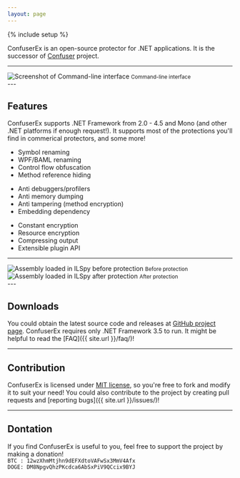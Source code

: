 ```yaml
---
layout: page
---
```

{% include setup %}

ConfuserEx is an open-source protector for .NET applications.
It is the successor of [Confuser](http://confuser.codeplex.com) project.

---
<div class="row">
  <div class="col-md-12">
    <img class="img-responsive" alt="Screenshot of Command-line interface" src="{{ site.url }}/assets/screenshot1.png">
    <small>Command-line interface</small>
  </div>
  <!--  Umm... not really. WIP.
  <div class="col-md-6">
    <img class="img-responsive" alt="Screenshot of Graphical interface" src="{{ site.url }}/assets/screenshot2.png">
    <small>Graphical interface</small>
  </div>
  -->
</div>
---

Features
--------
ConfuserEx supports .NET Framework from 2.0 - 4.5 and Mono (and other .NET platforms if enough request!).
It supports most of the protections you'll find in commerical protectors, and some more!

<div class="container-fluid">
  <p class="row">
    <ul class="col-md-4">
      <li>Symbol renaming</li>
      <li>WPF/BAML renaming</li>
      <li>Control flow obfuscation</li>
      <li>Method reference hiding</li>
    </ul>
    <ul class="col-md-4">
      <li>Anti debuggers/profilers</li>
      <li>Anti memory dumping</li>
      <li>Anti tampering (method encryption)</li>
      <li>Embedding dependency</li>
    </ul>
    <ul class="col-md-4">
      <li>Constant encryption</li>
      <li>Resource encryption</li>
      <li>Compressing output</li>
      <li>Extensible plugin API</li>
    </ul>
  </p>
</div>

---
<div class="row">
  <div class="col-md-6">
    <img class="img-responsive" alt="Assembly loaded in ILSpy before protection" src="{{ site.url }}/assets/prot1.png">
    <small>Before protection</small>
  </div>
  <!--
      Umm... Actually I think it's a bit unfair to use invalid metadata protection in this image,
      but I can assure you that, even if you don't use invalid metadata, the protection is still
      very good! :)
  -->
  <div class="col-md-6">
    <img class="img-responsive" alt="Assembly loaded in ILSpy after protection" src="{{ site.url }}/assets/prot2.png">
    <small>After protection</small>
  </div>
</div>
---

Downloads
---------
You could obtain the latest source code and releases at [GitHub project page](https://github.com/yck1509/ConfuserEx/releases).
ConfuserEx requires only .NET Framework 3.5 to run.
It might be helpful to read the [FAQ]({{ site.url }}/faq/)!

---

Contribution
------------
ConfuserEx is licensed under [MIT license](http://opensource.org/licenses/MIT), 
so you're free to fork and modify it to suit your need!
You could also contribute to the project by creating pull requests and [reporting bugs]({{ site.url }}/issues/)!

---

Dontation
---------
If you find ConfuserEx is useful to you, feel free to support the project by making a donation!  
`BTC : 12wzXhmMtjhn9dEFXdtoVAFwSx3MmV4Afx`  
`DOGE: DM8NpgvQhzPKcdca6AbSxPiV9QCcix9BYJ`